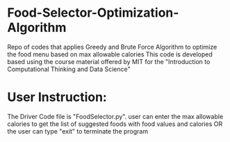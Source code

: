 # Food-Selector-Optimization-Algorithm
Repo of codes that applies Greedy and Brute Force Algorithm to optimize the food menu based on max allowable calories 
This code is developed based using the course material offered by MIT for the "Introduction to Computational Thinking and Data Science" 

# User Instruction: 
The Driver Code file is "FoodSelector.py". user can enter the max allowable calories to get the list of suggested foods with food values and calories OR the user can type "exit" to terminate the program 
